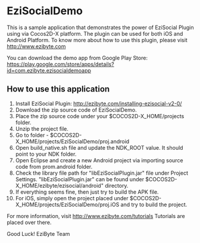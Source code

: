 EziSocialDemo
=============

This is a sample application that demonstrates the power of EziSocial Plugin using via Cocos2D-X platform. The plugin can be used for both iOS and Android Platform. To know more about how to use this plugin, please visit http://www.ezibyte.com

You can download the demo app from Google Play Store: 
https://play.google.com/store/apps/details?id=com.ezibyte.ezisocialdemoapp


How to use this application
---------------------------

1. Install EziSocial Plugin: http://ezibyte.com/installing-ezisocial-v2-0/
2. Download the zip source code of EziSocialDemo.
3. Place the zip source code under your $COCOS2D-X_HOME/projects folder.
4. Unzip the project file.
5. Go to folder - $COCOS2D-X_HOME/projects/EziSocialDemo/proj.android
6. Open build_native.sh file and update the NDK_ROOT value. It should point to your NDK folder.
7. Open Eclipse and create a new Android project via importing source code from prom.android folder.
8. Check the library file path for "libEziSocialPlugin.jar" file under Project Settings. "libEziSocialPlugin.jar" can be found under $COCOS2D-X_HOME/ezibyte/ezisocial/android" directory.
9. If everything seems fine, then just try to build the APK file.
10. For iOS, simply open the project placed under $COCOS2D-X_HOME/projects/EziSocialDemo/proj.iOS and try to build the project.

For more information, visit http://www.ezibyte.com/tutorials Tutorials are placed over there.

Good Luck!
EziByte Team